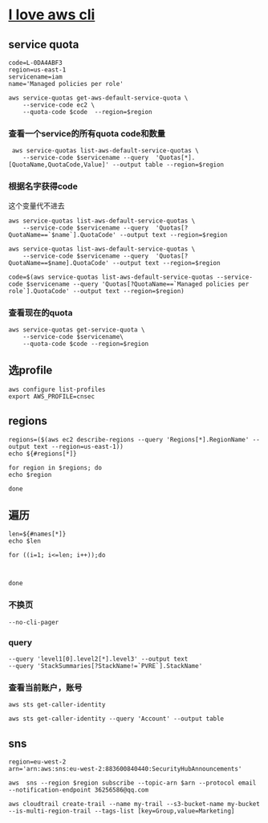 # [I love aws cli](https://awscli.amazonaws.com/v2/documentation/api/latest/reference/index.html#cli-aws)

## service quota
```
code=L-0DA4ABF3
region=us-east-1
servicename=iam
name='Managed policies per role'
```
```
aws service-quotas get-aws-default-service-quota \
    --service-code ec2 \
    --quota-code $code  --region=$region

```
### 查看一个service的所有quota code和数量
```
 aws service-quotas list-aws-default-service-quotas \
    --service-code $servicename --query  'Quotas[*].[QuotaName,QuotaCode,Value]' --output table --region=$region 
```

### 根据名字获得code
这个变量代不进去
```
aws service-quotas list-aws-default-service-quotas \
    --service-code $servicename --query  'Quotas[?QuotaName==`$name`].QuotaCode' --output text --region=$region 
```
```
aws service-quotas list-aws-default-service-quotas \
    --service-code $servicename --query  'Quotas[?QuotaName==$name].QuotaCode' --output text --region=$region 
```
```
code=$(aws service-quotas list-aws-default-service-quotas --service-code $servicename --query 'Quotas[?QuotaName==`Managed policies per role`].QuotaCode' --output text --region=$region)

```
### 查看现在的quota
```
aws service-quotas get-service-quota \
    --service-code $servicename\
    --quota-code $code --region=$region 
```

## 选profile

```
aws configure list-profiles
export AWS_PROFILE=cnsec
```

## regions
```
regions=($(aws ec2 describe-regions --query 'Regions[*].RegionName' --output text --region=us-east-1))
echo ${#regions[*]}
```
```
for region in $regions; do
echo $region

done
```
## 遍历
```
len=${#names[*]}
echo $len
```
```
for ((i=1; i<=len; i++));do



done
```
### 不换页
```
--no-cli-pager
```
### query
```
--query 'level1[0].level2[*].level3' --output text
--query 'StackSummaries[?StackName!=`PVRE`].StackName' 
```
### 查看当前账户，账号
```
aws sts get-caller-identity
```

```
aws sts get-caller-identity --query 'Account' --output table
```
## sns
```
region=eu-west-2
arn='arn:aws:sns:eu-west-2:883600840440:SecurityHubAnnouncements'
```

```
aws  sns --region $region subscribe --topic-arn $arn --protocol email --notification-endpoint 36256586@qq.com
```


```
aws cloudtrail create-trail --name my-trail --s3-bucket-name my-bucket --is-multi-region-trail --tags-list [key=Group,value=Marketing]
```
